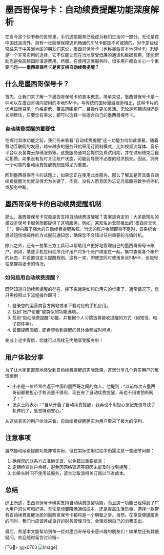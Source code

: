 # 墨西哥保号卡：自动续费提醒功能深度解析

在当今这个快节奏的世界里，手机通信服务已经成为我们生活的一部分。无论是在中国还是海外，拥有一张能够保障通讯畅通的SIM卡都是不可或缺的。对于那些经常往来于中美洲地区的朋友们来说，墨西哥保号卡（也称墨西哥本地SIM卡）无疑是一个非常实用的选择。它不仅能让您在当地享受低廉的通话和数据费用，还能帮助您避免高额国际漫游费用。然而，在使用这类服务时，很多用户都会关心一个重要问题——**墨西哥保号卡是否支持自动续费提醒？**

## 什么是墨西哥保号卡？

首先，让我们来了解一下墨西哥保号卡的基本概念。简单来说，墨西哥保号卡是一种可以在墨西哥境内使用的本地SIM卡。与传统的国际漫游服务相比，这种卡片的优点显而易见：价格更低、覆盖范围更广、且操作更加灵活。无论是短期旅游还是长期居住，只要您有需求，都可以选择一张适合自己的墨西哥保号卡。

### 自动续费提醒的重要性

在探讨具体功能之前，我们先来看看“自动续费提醒”这一功能为何如此重要。随着移动互联网的发展，越来越多的服务开始采用订阅制模式，比如视频流媒体、音乐平台以及各类云存储服务等。这些服务通常会提供免费试用期，并在试用结束后自动扣费。如果没有及时关注账户状态，可能会导致不必要的经济损失。因此，拥有一个可靠的自动续费提醒机制显得尤为重要。

回到墨西哥保号卡的话题上，如果您正在使用此类服务，那么了解其是否具备自动续费提醒功能就显得尤为关键了。毕竟，没有人愿意因为忘记充值而导致手机停机或服务中断。

## 墨西哥保号卡的自动续费提醒机制

那么，墨西哥保号卡究竟是否支持自动续费提醒呢？答案是肯定的！大多数知名的墨西哥保号卡服务商都提供了这项服务。例如，某知名运营商推出的“墨西哥无忧卡”，便内置了强大的自动续费提醒系统。当您的账户余额即将不足时，该系统会通过短信或邮件的方式提前通知您，确保您不会错过任何重要的充值时机。

除此之外，还有一些第三方工具可以帮助用户更好地管理自己的墨西哥保号卡账户。例如，某些手机应用程序允许用户将多个账户绑定在一起，集中查看各个账户的状态，并设置自定义提醒规则。这样一来，即使您同时使用多张SIM卡，也能轻松掌握每张卡的情况。

### 如何启用自动续费提醒？

既然知道自动续费提醒的存在，接下来就是如何启用它的步骤了。通常情况下，您只需按照以下流程操作即可：

1. 登录您的运营商官方网站或者下载对应的手机应用。
2. 找到“账户设置”或类似的功能选项。
3. 启用“自动续费提醒”功能，并根据个人习惯选择接收提醒的方式（如短信、电子邮件等）。
4. 设置提醒阈值，即希望收到提醒的具体金额或时间点。

完成上述步骤后，您就可以高枕无忧地享受服务啦！

## 用户体验分享

为了让大家更直观地感受到自动续费提醒的实际效果，这里分享几个真实用户的反馈案例：

- 小李是一位经常往返于中国和墨西哥之间的商人，他提到：“以前每次去墨西哥前都要担心手机流量不够用，现在有了自动续费提醒，再也不用害怕断网了！”
- 张女士则表示：“自从开启了自动续费提醒，我再也不用担心忘记充值导致手机停机了，感觉特别安心。”

从这些真实的用户体验来看，自动续费提醒确实为用户带来了极大的便利。

## 注意事项

虽然自动续费提醒功能非常实用，但在实际使用过程中仍需注意一些细节问题：

1. 确保您的联系方式准确无误，以免错过重要信息；
2. 定期检查账户余额，避免因网络延迟等原因未能及时收到提醒；
3. 如果长时间不使用该服务，请主动取消相关订阅以节省成本。

## 总结

综上所述，墨西哥保号卡确实支持自动续费提醒功能，而且这一功能已经得到了广大用户的认可和好评。无论是想要降低通信成本，还是提高生活质量，选择一款带有自动续费提醒功能的墨西哥保号卡都将是一个明智之举。当然，在享受便捷服务的同时，我们也应该养成良好的财务管理习惯，合理规划自己的消费支出。

最后，希望本文能帮助到每一位对墨西哥保号卡感兴趣的朋友们！如果您还有其他疑问，欢迎随时留言讨论哦~

[TG💪+ @jx0703 ![Image](https://github.com/user-attachments/assets/dbca1d08-cadb-493c-b0ec-ad6f7a83f270)]